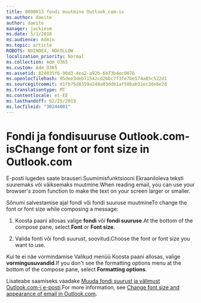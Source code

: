 ```yaml
---
title: 8000013 fondi muutmine Outlook.com-is
ms.author: daeite
author: daeite
manager: jackiesm
ms.date: 5/1/2018
ms.audience: Admin
ms.topic: article
ROBOTS: NOINDEX, NOFOLLOW
localization_priority: Normal
ms.collection: Adm_O365
ms.custom: Adm_O365
ms.assetid: 824035f6-90d3-4ea2-a92b-6b73b4ec0076
ms.openlocfilehash: 05dee3deb71542cd2bbc7f3fe7be574a85c522d1
ms.sourcegitcommit: d1fb75d8359a248a03ddb1af50bab31ec3de6e2d
ms.translationtype: MT
ms.contentlocale: et-EE
ms.lasthandoff: 02/25/2019
ms.locfileid: "30244001"
---
```

# <a name="change-font-or-font-size-in-outlookcom"></a><span data-ttu-id="edfb8-102">Fondi ja fondisuuruse Outlook.com-is</span><span class="sxs-lookup"><span data-stu-id="edfb8-102">Change font or font size in Outlook.com</span></span>

<span data-ttu-id="edfb8-103">E-posti lugedes saate brauseri Suumimisfunktsiooni Ekraaniloleva teksti suuremaks või väiksemaks muutmine.</span><span class="sxs-lookup"><span data-stu-id="edfb8-103">When reading email, you can use your browser's zoom function to make the text on your screen larger or smaller.</span></span>
  
<span data-ttu-id="edfb8-104">Sõnumi salvestamise ajal fondi või fondi suuruse muutmine</span><span class="sxs-lookup"><span data-stu-id="edfb8-104">To change the font or font size while composing a message:</span></span>
  
1. <span data-ttu-id="edfb8-105">Koosta paani allosas valige **fondi** või **fondi suuruse**.</span><span class="sxs-lookup"><span data-stu-id="edfb8-105">At the bottom of the compose pane, select **Font** or **Font size**.</span></span>
    
2. <span data-ttu-id="edfb8-106">Valida fonti või fondi suurust, soovitud.</span><span class="sxs-lookup"><span data-stu-id="edfb8-106">Choose the font or font size you want to use.</span></span>
    
<span data-ttu-id="edfb8-107">Kui te ei näe vormindamise Valikud menüü Koosta paani allosas, valige **vormingusuvandid**.</span><span class="sxs-lookup"><span data-stu-id="edfb8-107">If you don't see the formatting options menu at the bottom of the compose pane, select **Formatting options**.</span></span>
  
<span data-ttu-id="edfb8-108">Lisateabe saamiseks vaadake [Muuda fondi suurust ja välimust Outlook.com-i e-posti](https://go.microsoft.com/fwlink/p/?linkid=873130).</span><span class="sxs-lookup"><span data-stu-id="edfb8-108">For more information, see [Change font size and appearance of email in Outlook.com](https://go.microsoft.com/fwlink/p/?linkid=873130).</span></span>
  

